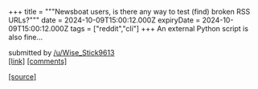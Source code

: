+++
title = """Newsboat users, is there any way to test (find) broken RSS URLs?"""
date = 2024-10-09T15:00:12.000Z
expiryDate = 2024-10-09T15:00:12.000Z
tags = ["reddit","cli"]
+++
An external Python script is also fine...

submitted by [/u/Wise\_Stick9613](https://www.reddit.com/user/Wise_Stick9613)  
[\[link\]](https://www.reddit.com/r/commandline/comments/1fztgbq/newsboat_users_is_there_any_way_to_test_find/) [\[comments\]](https://www.reddit.com/r/commandline/comments/1fztgbq/newsboat_users_is_there_any_way_to_test_find/)

[[source]](https://www.reddit.com/r/commandline/comments/1fztgbq/newsboat_users_is_there_any_way_to_test_find/)
